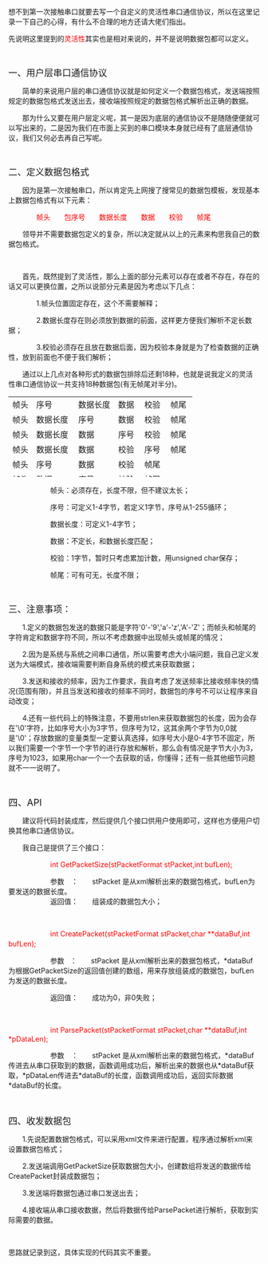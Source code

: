 <p>想不到第一次接触串口就要去写一个自定义的灵活性串口通信协议，所以在这里记录一下自己的心得，有什么不合理的地方还请大佬们指出。</p>
<p>先说明这里提到的<span style="color: #ff0000; background-color: #ffffff;">灵活性</span>其实也是相对来说的，并不是说明数据包都可以定义。</p>
<p>&nbsp;</p>
<p><span style="font-size: 18px;">一、用户层串口通信协议</span></p>
<p>　　简单的来说用户层的串口通信协议就是如何定义一个数据包格式，发送端按照规定的数据包格式发送出去，接收端按照规定的数据包格式解析出正确的数据。</p>
<p>　　那为什么又要在用户层定义呢，其一是因为底层的通信协议不是随随便便就可以写出来的，二是因为我们在市面上买到的串口模块本身就已经有了底层通信协议，我们又何必去再自己写呢。</p>
<p>&nbsp;</p>
<p><span style="font-size: 18px;">二、定义数据包格式</span></p>
<p>　　因为是第一次接触串口，所以肯定先上网搜了搜常见的数据包模板，发现基本上数据包格式有以下元素：</p>
<p><span style="color: #ff0000;">　　　　帧头　　包序号　　数据长度　　数据　　校验　　帧尾</span></p>
<p>　　领导并不需要数据包定义的复杂，所以决定就从以上的元素来构思我自己的数据包格式。</p>
<p>&nbsp;</p>
<p>　　首先，既然提到了灵活性，那么上面的部分元素可以存在或者不存在，存在的话又可以更换位置，之所以说部分元素是因为考虑以下几点：</p>
<p>　　　　1.帧头位置固定存在，这个不需要解释；</p>
<p>　　　　2.数据长度存在则必须放到数据的前面，这样更方便我们解析不定长数据；</p>
<p>　　　　3.校验必须存在且放在数据后面，因为校验本身就是为了检查数据的正确性，放到前面也不便于我们解析；</p>
<p>　　通过以上几点对各种形式的数据包排除后还剩18种，也就是说我定义的灵活性串口通信协议一共支持18种数据包(有无帧尾对半分)。</p>
<table style="height: 161px; width: 506px;" border="0">
<tbody>
<tr>
<td>帧头</td>
<td>序号</td>
<td>数据长度</td>
<td>数据</td>
<td>校验</td>
<td>帧尾</td>
</tr>
<tr>
<td>帧头</td>
<td>数据长度</td>
<td>序号</td>
<td>数据</td>
<td>校验</td>
<td>帧尾&nbsp;</td>
</tr>
<tr>
<td>帧头</td>
<td>数据长度</td>
<td>数据</td>
<td>序号</td>
<td>校验</td>
<td>帧尾</td>
</tr>
<tr>
<td>帧头</td>
<td>数据长度&nbsp;</td>
<td>数据&nbsp;</td>
<td>校验&nbsp;</td>
<td>序号&nbsp;</td>
<td>帧尾&nbsp;</td>
</tr>
<tr>
<td>帧头</td>
<td>序号&nbsp;</td>
<td>数据&nbsp;</td>
<td>校验</td>
<td>帧尾&nbsp;</td>
<td>&nbsp;</td>
</tr>
<tr>
<td>帧头</td>
<td>数据&nbsp;</td>
<td>序号&nbsp;</td>
<td>校验</td>
<td>帧尾&nbsp;</td>
<td>&nbsp;</td>
</tr>
<tr>
<td>帧头</td>
<td>数据&nbsp;</td>
<td>校验</td>
<td>序号&nbsp;</td>
<td>帧尾&nbsp;</td>
<td>&nbsp;</td>
</tr>
<tr>
<td>帧头</td>
<td>数据长度&nbsp;</td>
<td>数据&nbsp;</td>
<td>校验</td>
<td>帧尾&nbsp;</td>
<td>&nbsp;</td>
</tr>
<tr>
<td>帧头</td>
<td>数据&nbsp;</td>
<td>校验</td>
<td>帧尾&nbsp;</td>
<td>&nbsp;</td>
<td>&nbsp;</td>
</tr>
</tbody>
</table>
<p>　　　　　　帧头：必须存在，长度不限，但不建议太长；</p>
<p>　　　　　　序号：可定义1-4字节，若定义1字节，序号从1-255循环；</p>
<p>　　　　　　数据长度：可定义1-4字节；</p>
<p>　　　　　　数据：不定长，和数据长度匹配；</p>
<p>　　　　　　校验：1字节，暂时只考虑累加计数，用unsigned char保存；</p>
<p>　　　　　　帧尾：可有可无，长度不限；</p>
<p>&nbsp;</p>
<p><span style="font-size: 18px;">三、注意事项：</span></p>
<p>　　1.定义的数据包发送的数据只能是字符'0'-'9','a'-'z','A'-'Z'；而帧头和帧尾的字符肯定和数据字符不同，所以不考虑数据中出现帧头或帧尾的情况；</p>
<p>　　2.因为是系统与系统之间串口通信，所以需要考虑大小端问题，我自己定义发送为大端模式，接收端需要判断自身系统的模式来获取数据；</p>
<p>　　3.发送和接收的频率，因为工作要求，我自考虑了发送频率比接收频率快的情况(范围有限)，并且当发送和接收的频率不同时，数据包的序号不可以让程序来自动改变；</p>
<p>　　4.还有一些代码上的特殊注意，不要用strlen来获取数据包的长度，因为会存在'\0'字符，比如序号大小为3字节，但序号为12，这其余两个字节为0,0就是'\0'；存放数据的变量类型一定要认真选择，如序号大小是0-4字节不固定，所以我们需要一个字节一个字节的进行存放和解析，那么会有情况是字节大小为3，序号为1023，如果用char一个一个去获取的话，你懂得；还有一些其他细节问题就不一一说明了。</p>
<p>&nbsp;</p>
<p><span style="font-size: 14pt;">四、API</span></p>
<p>　　建议将代码封装成库，然后提供几个接口供用户使用即可，这样也方便用户切换其他串口通信协议。</p>
<p>　　我自己是提供了三个接口：</p>
<p>　　　　　　<span style="color: #ff0000;">int GetPacketSize(stPacketFormat stPacket,int bufLen);</span>　　　　</p>
<p>　　　　　　参数　：　　stPacket 是从xml解析出来的数据包格式，bufLen为要发送的数据长度。<br />　　　　　　返回值：　　组装成的数据包大小；</p>
<p>&nbsp;</p>
<p>　　　　　　<span style="color: #ff0000;">int CreatePacket(stPacketFormat stPacket,char **dataBuf,int bufLen);　</span>　　　 &nbsp;</p>
<p>　　　　　　参数 &nbsp; ：　　stPacket 是从xml解析出来的数据包格式，*dataBuf为根据GetPacketSize的返回值创建的数组，用来存放组装成的数据包，bufLen为发送的数据长度。</p>
<p>　　　　　　返回值：　　成功为0，非0失败；</p>
<p>&nbsp;</p>
<p>　　　　　　<span style="color: #ff0000;">int ParsePacket(stPacketFormat stPacket,char **dataBuf,int *pDataLen);</span></p>
<p>　　　　　　参数　：　　stPacket 是从xml解析出来的数据包格式，*dataBuf传进去从串口获取到的数据，函数调用成功后，解析出来的数据也从*dataBuf获取，*pDataLen传进去*dataBuf的长度，函数调用成功后，返回实际数据*dataBuf的长度。</p>
<p>　　</p>
<p><span style="font-size: 18px;">四、收发数据包</span></p>
<p>　　1.先说配置数据包格式，可以采用xml文件来进行配置，程序通过解析xml来设置数据包格式；</p>
<p>　　2.发送端调用GetPacketSize获取数据包大小，创建数组将发送的数据传给CreatePacket封装成数据包；</p>
<p>　　3.发送端将数据包通过串口发送出去；</p>
<p>　　4.接收端从串口接收数据，然后将数据传给ParsePacket进行解析，获取到实际需要的数据。</p>
<p>&nbsp;</p>
<p>思路就记录到这，具体实现的代码其实不重要。</p>
<p>&nbsp;</p>